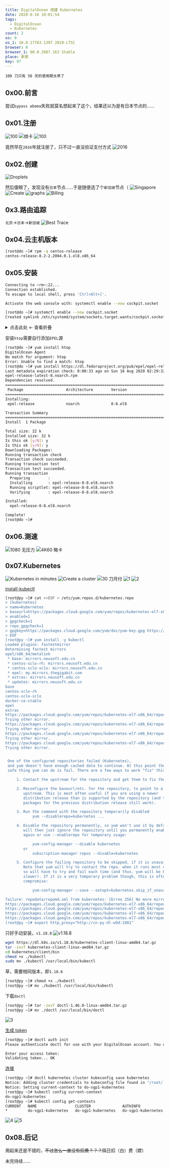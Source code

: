 ```yaml
---
title: DigitalOcean 搭建 Kubernetes
date: 2020-8-16 10:01:54
tags:
  - DigitalOcean
  - Kubernetes
count: 2
os: 0
os_1: 10.0.17763.1397 2019-LTSC
browser: 0
browser_1: 80.0.3987.163 Stable
place: 新家
key: 97
---
```

    100 刀只有 58 天的使用期太草了
<!-- more -->
## 0x00.前言
尝试`bypass abema`失败就莫名想起来了这个，结果还以为是有日本节点的……

## 0x01.注册
![100](https://i1.yuangezhizao.cn/Win-10/20200816100401.jpg!webp)
![绑卡](https://i1.yuangezhizao.cn/Win-10/20200815233717.jpg!webp)
![100](https://i1.yuangezhizao.cn/Win-10/20200816001121.jpg!webp)

竟然早在`2016`年就注册了，只不过一直没验证支付方式
![2016](https://i1.yuangezhizao.cn/Win-10/20200816001342.png!webp)

## 0x02.创建
![Droplets](https://i1.yuangezhizao.cn/Win-10/20200816100701.jpg!webp)

然后傻眼了，发现没有`日本`节点……于是随便选了个`新加坡`节点（
![Singapore](https://i1.yuangezhizao.cn/Win-10/20200816100802.jpg!webp)
![Create](https://i1.yuangezhizao.cn/Win-10/20200816100850.jpg!webp)
![graphs](https://i1.yuangezhizao.cn/Win-10/20200816101155.png!webp)
![Billing](https://i1.yuangezhizao.cn/Win-10/20200816103441.jpg!webp)

## 0x3.路由追踪
`北京`→`日本`→`新加坡`
![Best Trace](https://i1.yuangezhizao.cn/Win-10/20200816102634.png!webp)

## 0x04.云主机版本
``` bash
[root@do ~]# rpm -q centos-release
centos-release-8.2-2.2004.0.1.el8.x86_64
```

## 0x05.安装
``` bash
Connecting to <rm>:22...
Connection established.
To escape to local shell, press 'Ctrl+Alt+]'.

Activate the web console with: systemctl enable --now cockpit.socket

[root@do ~]# systemctl enable --now cockpit.socket
Created symlink /etc/systemd/system/sockets.target.wants/cockpit.socket → /usr/lib/systemd/system/cockpit.socket.
```

<details><summary>点击此处 ← 查看折叠</summary>

``` bash
[root@do ~]# bash <(curl -Ls https://blog.sprov.xyz/v2-ui.sh)
v2-ui 正在开发支持最新版 v2ray，暂无法更新与安装，如有需要，请使用测试版（仅临时测试，此脚本会尽快恢复）
测试版安装命令：
bash <(curl -Ls https://raw.githubusercontent.com/sprov065/v2-ui/master/install_new.sh) 5.3.0
[root@do ~]# bash <(curl -Ls https://raw.githubusercontent.com/sprov065/v2-ui/master/install_new.sh) 5.3.0

……

Created symlink /etc/systemd/system/multi-user.target.wants/v2-ui.service → /etc/systemd/system/v2-ui.service.
v2-ui v5.3.0 安装完成，面板已启动，

如果是全新安装，默认网页端口为 65432，用户名和密码默认都是 admin
请自行确保此端口没有被其他程序占用，并且确保 65432 端口已放行
若想将 65432 修改为其它端口，输入 v2-ui 命令进行修改，同样也要确保你修改的端口也是放行的

如果是更新面板，则按你之前的方式访问面板

v2-ui 管理脚本使用方法: 
----------------------------------------------
v2-ui              - 显示管理菜单 (功能更多)
v2-ui start        - 启动 v2-ui 面板
v2-ui stop         - 停止 v2-ui 面板
v2-ui restart      - 重启 v2-ui 面板
v2-ui status       - 查看 v2-ui 状态
v2-ui enable       - 设置 v2-ui 开机自启
v2-ui disable      - 取消 v2-ui 开机自启
v2-ui log          - 查看 v2-ui 日志
v2-ui update       - 更新 v2-ui 面板
v2-ui install      - 安装 v2-ui 面板
v2-ui uninstall    - 卸载 v2-ui 面板
----------------------------------------------
[root@do ~]# v2-ui

  v2-ui 面板管理脚本
--- https://blog.sprov.xyz/v2-ui ---
  0. 退出脚本
————————————————
  1. 安装 v2-ui
  2. 更新 v2-ui
  3. 卸载 v2-ui
————————————————
  4. 重置用户名密码
  5. 重置面板设置
  6. 设置面板端口
————————————————
  7. 启动 v2-ui
  8. 停止 v2-ui
  9. 重启 v2-ui
 10. 查看 v2-ui 状态
 11. 查看 v2-ui 日志
————————————————
 12. 设置 v2-ui 开机自启
 13. 取消 v2-ui 开机自启
————————————————
 14. 一键安装 bbr (最新内核)
 15. 更新 v2ray
 
面板状态: 已运行
是否开机自启: 是

请输入选择 [0-14]: 14
---------- System Information ----------
 OS      : CentOS 8.2.2004
 Arch    : x86_64 (64 Bit)
 Kernel  : 4.18.0-193.6.3.el8_2.x86_64
----------------------------------------
 Auto install latest kernel for TCP BBR

 URL: https://teddysun.com/489.html
----------------------------------------

Press any key to start...or Press Ctrl+C to cancel

Info: Your kernel version is greater than 4.9, directly setting TCP BBR...
Info: Setting TCP BBR completed...

安装 bbr 成功

按回车返回主菜单:
```

</details>

安装`htop`需要自行添加`EPEL`源

``` bash
[root@do ~]# yum install htop
DigitalOcean Agent                                                      85 kB/s | 3.3 kB     00:00    
No match for argument: htop
Error: Unable to find a match: htop
[root@do ~]# yum install https://dl.fedoraproject.org/pub/epel/epel-release-latest-8.noarch.rpm
Last metadata expiration check: 0:00:33 ago on Sun 16 Aug 2020 02:29:32 AM UTC.
epel-release-latest-8.noarch.rpm                                        14 kB/s |  22 kB     00:01    
Dependencies resolved.
=======================================================================================================
 Package                   Architecture        Version                 Repository                 Size
=======================================================================================================
Installing:
 epel-release              noarch              8-8.el8                 @commandline               22 k

Transaction Summary
=======================================================================================================
Install  1 Package

Total size: 22 k
Installed size: 32 k
Is this ok [y/N]: y
Is this ok [y/N]: y
Downloading Packages:
Running transaction check
Transaction check succeeded.
Running transaction test
Transaction test succeeded.
Running transaction
  Preparing        :                                                                               1/1 
  Installing       : epel-release-8-8.el8.noarch                                                   1/1 
  Running scriptlet: epel-release-8-8.el8.noarch                                                   1/1 
  Verifying        : epel-release-8-8.el8.noarch                                                   1/1 

Installed:
  epel-release-8-8.el8.noarch                                                                          

Complete!
[root@do ~]# 
```

## 0x06.测速
![1080 无压力](https://i1.yuangezhizao.cn/Win-10/20200816104650.jpg!webp)
![4K60 略卡](https://i1.yuangezhizao.cn/Win-10/20200816105135.jpg!webp)

## 0x07.Kubernetes
![Kubernetes in minutes](https://i1.yuangezhizao.cn/Win-10/20200816112833.jpg!webp)
![Create a cluster](https://i1.yuangezhizao.cn/Win-10/20200816113340.jpg!webp)
![30 刀月付](https://i1.yuangezhizao.cn/Win-10/20200816113619.jpg!webp)
![1](https://i1.yuangezhizao.cn/Win-10/20200816113757.jpg!webp)
![2](https://i1.yuangezhizao.cn/Win-10/20200816113926.jpg!webp)

[install-kubectl](https://kubernetes.io/zh/docs/tasks/tools/install-kubectl/)
``` bash
[root@py ~]# cat <<EOF > /etc/yum.repos.d/kubernetes.repo
> [kubernetes]
> name=Kubernetes
> baseurl=https://packages.cloud.google.com/yum/repos/kubernetes-el7-x86_64
> enabled=1
> gpgcheck=1
> repo_gpgcheck=1
> gpgkey=https://packages.cloud.google.com/yum/doc/yum-key.gpg https://packages.cloud.google.com/yum/doc/rpm-package-key.gpg
> EOF
[root@py ~]# yum install -y kubectl
Loaded plugins: fastestmirror
Determining fastest mirrors
epel/x86_64/metalink                                                            | 3.2 kB  00:00:00     
 * base: mirrors.neusoft.edu.cn
 * centos-sclo-rh: mirrors.neusoft.edu.cn
 * centos-sclo-sclo: mirrors.neusoft.edu.cn
 * epel: my.mirrors.thegigabit.com
 * extras: mirrors.neusoft.edu.cn
 * updates: mirrors.neusoft.edu.cn
base                                                                            | 3.6 kB  00:00:00     
centos-sclo-rh                                                                  | 3.0 kB  00:00:00     
centos-sclo-sclo                                                                | 3.0 kB  00:00:00     
docker-ce-stable                                                                | 3.5 kB  00:00:00     
epel                                                                            | 4.7 kB  00:00:00     
extras                                                                          | 2.9 kB  00:00:00     
https://packages.cloud.google.com/yum/repos/kubernetes-el7-x86_64/repodata/repomd.xml: [Errno 12] Timeout on https://packages.cloud.google.com/yum/repos/kubernetes-el7-x86_64/repodata/repomd.xml: (28, 'Connection timed out after 30000 milliseconds')
Trying other mirror.
https://packages.cloud.google.com/yum/repos/kubernetes-el7-x86_64/repodata/repomd.xml: [Errno 12] Timeout on https://packages.cloud.google.com/yum/repos/kubernetes-el7-x86_64/repodata/repomd.xml: (28, 'Connection timed out after 30000 milliseconds')
Trying other mirror.
https://packages.cloud.google.com/yum/repos/kubernetes-el7-x86_64/repodata/repomd.xml: [Errno 12] Timeout on https://packages.cloud.google.com/yum/repos/kubernetes-el7-x86_64/repodata/repomd.xml: (28, 'Connection timed out after 30000 milliseconds')
Trying other mirror.
https://packages.cloud.google.com/yum/repos/kubernetes-el7-x86_64/repodata/repomd.xml: [Errno 14] curl#35 - "TCP connection reset by peer"
Trying other mirror.


 One of the configured repositories failed (Kubernetes),
 and yum doesn't have enough cached data to continue. At this point the only
 safe thing yum can do is fail. There are a few ways to work "fix" this:

     1. Contact the upstream for the repository and get them to fix the problem.

     2. Reconfigure the baseurl/etc. for the repository, to point to a working
        upstream. This is most often useful if you are using a newer
        distribution release than is supported by the repository (and the
        packages for the previous distribution release still work).

     3. Run the command with the repository temporarily disabled
            yum --disablerepo=kubernetes ...

     4. Disable the repository permanently, so yum won't use it by default. Yum
        will then just ignore the repository until you permanently enable it
        again or use --enablerepo for temporary usage:

            yum-config-manager --disable kubernetes
        or
            subscription-manager repos --disable=kubernetes

     5. Configure the failing repository to be skipped, if it is unavailable.
        Note that yum will try to contact the repo. when it runs most commands,
        so will have to try and fail each time (and thus. yum will be be much
        slower). If it is a very temporary problem though, this is often a nice
        compromise:

            yum-config-manager --save --setopt=kubernetes.skip_if_unavailable=true

failure: repodata/repomd.xml from kubernetes: [Errno 256] No more mirrors to try.
https://packages.cloud.google.com/yum/repos/kubernetes-el7-x86_64/repodata/repomd.xml: [Errno 12] Timeout on https://packages.cloud.google.com/yum/repos/kubernetes-el7-x86_64/repodata/repomd.xml: (28, 'Connection timed out after 30000 milliseconds')
https://packages.cloud.google.com/yum/repos/kubernetes-el7-x86_64/repodata/repomd.xml: [Errno 12] Timeout on https://packages.cloud.google.com/yum/repos/kubernetes-el7-x86_64/repodata/repomd.xml: (28, 'Connection timed out after 30000 milliseconds')
https://packages.cloud.google.com/yum/repos/kubernetes-el7-x86_64/repodata/repomd.xml: [Errno 12] Timeout on https://packages.cloud.google.com/yum/repos/kubernetes-el7-x86_64/repodata/repomd.xml: (28, 'Connection timed out after 30000 milliseconds')
https://packages.cloud.google.com/yum/repos/kubernetes-el7-x86_64/repodata/repomd.xml: [Errno 14] curl#35 - "TCP connection reset by peer"
[root@py ~]# export http_proxy="http://cn-py-dl-w9d:1081"
```
只好手动安装，`v1.18.8`
![v1.18.8](https://i1.yuangezhizao.cn/Win-10/20200816115809.jpg!webp)

``` bash
wget https://dl.k8s.io/v1.18.8/kubernetes-client-linux-amd64.tar.gz
tar -zxvf kubernetes-client-linux-amd64.tar.gz
cd kubernetes/client/bin
chmod +x ./kubectl
sudo mv ./kubectl /usr/local/bin/kubectl
```
草，需要相同版本，即`1.18.6`
``` bash
[root@py ~]# chmod +x ./kubectl
[root@py ~]# mv ./kubectl /usr/local/bin/kubectl
```
下载`doctl`
``` bash
[root@py ~]# tar -zxvf doctl-1.46.0-linux-amd64.tar.gz 
[root@py ~]# mv ./doctl /usr/local/bin/doctl
```
![3](https://i1.yuangezhizao.cn/Win-10/20200816121931.jpg!webp)

[生成 token](https://github.com/digitalocean/doctl#authenticating-with-digitalocean)
``` bash
[root@py ~]# doctl auth init
Please authenticate doctl for use with your DigitalOcean account. You can generate a token in the control panel at https://cloud.digitalocean.com/account/api/tokens

Enter your access token: 
Validating token... OK
```
[连接](https://www.digitalocean.com/docs/kubernetes/how-to/connect-to-cluster/)
``` bash
[root@py ~]# doctl kubernetes cluster kubeconfig save kubernetes
Notice: Adding cluster credentials to kubeconfig file found in "/root/.kube/config"
Notice: Setting current-context to do-sgp1-kubernetes
[root@py ~]# kubectl config current-context
do-sgp1-kubernetes
[root@py ~]# kubectl config get-contexts
CURRENT   NAME                 CLUSTER              AUTHINFO                   NAMESPACE
*         do-sgp1-kubernetes   do-sgp1-kubernetes   do-sgp1-kubernetes-admin  
```
![4](https://i1.yuangezhizao.cn/Win-10/20200816122624.jpg!webp)
![5](https://i1.yuangezhizao.cn/Win-10/20200816122640.jpg!webp)

## 0x08.后记
用起来还是不错的，~~不过怎么一直没有扣费？？？~~隔日扣（白）费（嫖）

未完待续……